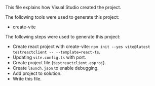 This file explains how Visual Studio created the project.

The following tools were used to generate this project:
- create-vite

The following steps were used to generate this project:
- Create react project with create-vite: `npm init --yes vite@latest testreactclient -- --template=react-ts`.
- Updating `vite.config.ts` with port.
- Create project file (`testreactclient.esproj`).
- Create `launch.json` to enable debugging.
- Add project to solution.
- Write this file.

